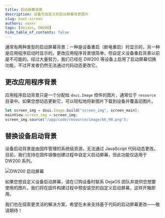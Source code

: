 ```yaml
---
title: 启动屏幕背景
description: 设备可自定义的启动屏幕背景图片
slug: boot-screen
authors: voxer
tags: [dejaos, DW200]
hide_table_of_contents: false
---
```


通常有两种类型的启动屏幕背景：一种是设备重启（断电重启）时显示的，另一种是应用程序启动时显示的。更改应用程序背景很简单，但自定义设备重启背景以前是不可能的。经过大量努力，我们已经在 DW200 等设备上启用了启动屏幕切换功能，不过开发者仍然无法通过代码动态更改它。

<!--truncate-->

## 更改应用程序背景

应用程序启动背景只是一个分配给 `dxui.Image` 控件的图片，通常位于 `resource` 目录中。如果您想动态更新它，可以轻松地将新图片下载到设备并覆盖旧图片。

```js
let screen_img = dxui.Image.build("screen_img", screen_main);
mainView.screen_img = screen_img;
screen_img.source("/app/code/resource/image/bk_90.png");
```

## 替换设备启动背景

设备启动背景是由固件管理的系统级资源，无法通过 JavaScript 代码动态更改。目前，我们支持在固件镜像创建过程中自定义启动屏幕，但此功能仅适用于 DW200 系列。

![DW200 启动屏幕](/img/blog/bootscreen.png)

如果您想自定义设备启动屏幕，请在订购设备时联系 DejaOS 团队并提供您想要使用的图片。我们将在固件构建过程中预安装您的自定义启动屏幕，这样开箱即用。

我们也在探索更灵活的解决方案，希望在未来支持基于代码的启动屏幕更改——敬请期待！
